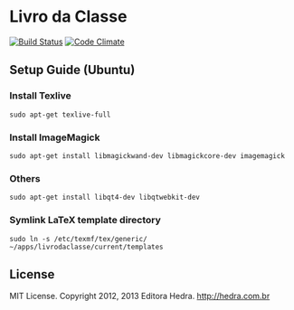 # Livro da Classe


[![Build Status](https://travis-ci.org/hedra-digital/livro-da-classe.png)](https://travis-ci.org/hedra-digital/livro-da-classe) [![Code Climate](https://codeclimate.com/badge.png)](https://codeclimate.com/github/hedra-digital/livro-da-classe)

## Setup Guide (Ubuntu)

### Install Texlive

    sudo apt-get texlive-full

### Install ImageMagick

    sudo apt-get install libmagickwand-dev libmagickcore-dev imagemagick 
    
### Others 

    sudo apt-get install libqt4-dev libqtwebkit-dev

### Symlink LaTeX template directory

    sudo ln -s /etc/texmf/tex/generic/ ~/apps/livrodaclasse/current/templates

## License

MIT License. Copyright 2012, 2013 Editora Hedra. http://hedra.com.br

